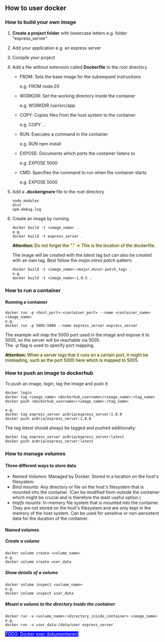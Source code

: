 ## How to user docker

### How to build your own image

1. **Create a project folder** with lowercase letters e.g. folder "express_server"
2. Add your application e.g. an express server
3. Compile your project
4. Add a file without extension called **Dockerfile** to the root directory

   - FROM: Sets the base image for the subsequent instructions

     e.g. FROM node:20

   - WORKDIR: Set the working directory inside the container

     e.g. WORKDIR /usr/src/app

   - COPY: Copies files from the host system to the container

     e.g. COPY . .

   - RUN: Executes a command in the container

     e.g. RUN npm install

   - EXPOSE: Documents which ports the container listens to

     e.g. EXPOSE 5000

   - CMD: Specifies the command to run when the container starts

     e.g. EXPOSE 5000

5. Add a **.dockerignore** file to the root directory

   ```
   node_modules
   dist
   npm-debug.log
   ```

6. Create an image by running

   ```
   docker build -t <image_name> .
   e.g.
   docker build -t express_server .
   ```

   <span style="background-color: lightyellow"><b>Attention: </b>
   Do not forget the "." -> This is the location of the dockerfile.
   </span>

   The image will be created with the _latest_ tag but can also be created with an own tag. Best follow the _major.minor.patch_ pattern:

   ```
   docker build -t <image_name>:<major.minor.patch_tag> .
   e.g.
   docker build -t <image_name>:1.0.5 .
   ```

### How to run a container

#### Running a container

```
docker run -p <host_port>:<container_port> --name <container_name> <image_name>
e.g.
docker run -p 5005:5000 --name express_server express_server
```

The example will map the 5000 port used in the image and expose it to 5005, so the server will be reachable via 5005.  
 The _-p_ flag is used to specify port mapping.

<span style="background-color: lightyellow"><b>Attention: </b>
When a server logs that it runs on a certain port, it might be misleading, such as the port 5000 here which is mapped to 5005.
</span>

### How to push an image to dockerhub

To push an image, login, tag the image and push it:

```
docker login
docker tag <image_name> <dockerhub_username>/<image_name>:<tag_name>
docker push <dockerhub_username>/<image_name>:<tag_name>

e.g.
docker tag express_server ac0ria/express_server:1.0.0
docker push ac0ria/express_server:1.0.0
```

The tag _latest_ should always be tagged and pushed additionally:

```
docker tag express_server ac0ria/express_server:latest
docker push ac0ria/express_server:latest
```

### How to manage volumes

#### Three different ways to store data

- _Named Volumes_: Managed by Docker. Stored in a location on the host's filesystem.
- _Bind mounts_: Any directory or file on the host's filesystem that is mounted into the container. (Can be modified from outside the container which might be crucial and is therefore the least useful option.)
- _tmpfs mounts_: In-memory file system that is mounted into the container. They are not stored on the host's filesystem and are only kept in the memory of the host system. Can be used for sensitive or non-persistent data for the duration of the container.

#### Named volumes

##### Create a volume

```
docker volume create <volume_name>
e.g.
docker volume create user_data
```

##### Show details of a volume
```
docker volume inspect <volume_name>
e.g.
docker volume inspect user_data
```

##### Mount a volume to the directory inside the container

```
docker run -v <volume_name>:<directory_inside_container> <image_name>
e.g.
docker run -v user_data:/data/user express_server
```

<span style="background-color:blue; color:white">
TODO: Docker exec dokumentieren!
</span>

